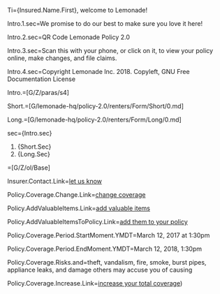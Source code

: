 Ti={Insured.Name.First}, welcome to Lemonade!

Intro.1.sec=We promise to do our best to make sure you love it here!

Intro.2.sec=QR Code Lemonade Policy 2.0

Intro.3.sec=Scan this with your phone, or click on it, to view your policy online, make changes, and file claims.

Intro.4.sec=Copyright Lemonade Inc. 2018. Copyleft, GNU Free Documentation License

Intro.=[G/Z/paras/s4]

Short.=[G/lemonade-hq/policy-2.0/renters/Form/Short/0.md]

Long.=[G/lemonade-hq/policy-2.0/renters/Form/Long/0.md]

sec={Intro.sec}<ol><li>{Short.Sec}<li>{Long.Sec}</ol>

=[G/Z/ol/Base]


Insurer.Contact.Link=<a href="#In the real doc, this will let you get in touch with us directly">let us know</a>

Policy.Coverage.Change.Link=<a href="#In the real doc, this will open our Live Policy editor">change coverage</a>

Policy.AddValuableItems.Link=<a href="#In the real doc, this will open our Live Policy editor">add valuable items</a>

Policy.AddValuableItemsToPolicy.Link=<a href="#In the real doc, this will open our Live Policy editor">add them to your policy</a>

Policy.Coverage.Period.StartMoment.YMDT=March 12, 2017 at 1:30pm

Policy.Coverage.Period.EndMoment.YMDT=March 12, 2018, 1:30pm

Policy.Coverage.Risks.and=theft, vandalism, fire, smoke, burst pipes, appliance leaks, and damage others may accuse you of causing

Policy.Coverage.Increase.Link=<a href="#In the real doc, this will open our Live Policy editor">increase your total coverage</a>)
